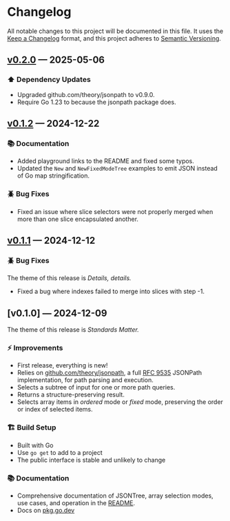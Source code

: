 # Changelog

All notable changes to this project will be documented in this file. It uses the
[Keep a Changelog] format, and this project adheres to [Semantic Versioning].

  [Keep a Changelog]: https://keepachangelog.com/en/1.1.0/
  [Semantic Versioning]: https://semver.org/spec/v2.0.0.html
    "Semantic Versioning 2.0.0"

## [v0.2.0] — 2025-05-06

### ⬆️ Dependency Updates

*   Upgraded github.com/theory/jsonpath to v0.9.0.
*   Require Go 1.23 to because the jsonpath package does.

  [v0.2.0]: https://github.com/theory/jsontree/compare/v0.1.2...v0.2.0

## [v0.1.2] — 2024-12-22

### 📚 Documentation

*   Added playground links to the README and fixed some typos.
*   Updated the `New` and `NewFixedModeTree` examples to emit JSON instead of
    Go map stringification.

### 🪲 Bug Fixes

*   Fixed an issue where slice selectors were not properly merged when more
    than one slice encapsulated another.

  [v0.1.2]: https://github.com/theory/jsontree/compare/v0.1.1...v0.1.2

## [v0.1.1] — 2024-12-12

### 🪲 Bug Fixes

The theme of this release is *Details, details.*

*   Fixed a bug where indexes failed to merge into slices with step -1.

  [v0.1.1]: https://github.com/theory/jsontree/compare/v0.1.0...v0.1.1

## [v0.1.0] — 2024-12-09

The theme of this release is *Standards Matter.*

### ⚡ Improvements

*   First release, everything is new!
*   Relies on [github.com/theory/jsonpath], a full [RFC 9535] JSONPath
    implementation, for path parsing and execution.
*   Selects a subtree of input for one or more path queries.
*   Returns a structure-preserving result.
*   Selects array items in *ordered* mode or *fixed* mode, preserving the
    order or index of selected items.

### 🏗️ Build Setup

*   Built with Go
*   Use `go get` to add to a project
*   The public interface is stable and unlikely to change

### 📚 Documentation

*   Comprehensive documentation of JSONTree, array selection modes, use cases,
    and operation in the [README].
*   Docs on [pkg.go.dev]

  [github.com/theory/jsonpath]: https://pkg.go.dev/github.com/theory/jsonpath
  [RFC 9535]: https://www.rfc-editor.org/rfc/rfc9535.html
    "RFC 9535 JSONPath: Query Expressions for JSON"
  [pkg.go.dev]: https://pkg.go.dev/github.com/theory/jsontree
  [README]: https://github.com/theory/jsontree/blob/v0.1.0/README.md
